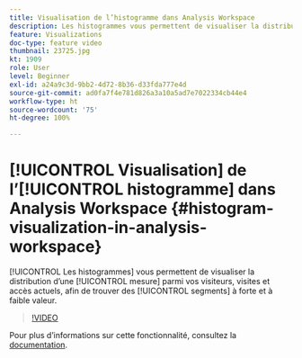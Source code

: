 ```yaml
---
title: Visualisation de l’histogramme dans Analysis Workspace
description: Les histogrammes vous permettent de visualiser la distribution d’une mesure parmi vos visiteurs, visites et accès actuels, afin de trouver des segments à forte et à faible valeur.
feature: Visualizations
doc-type: feature video
thumbnail: 23725.jpg
kt: 1909
role: User
level: Beginner
exl-id: a24a9c3d-9bb2-4d72-8b36-d33fda777e4d
source-git-commit: ad0fa7f4e781d826a3a10a5ad7e7022334cb44e4
workflow-type: ht
source-wordcount: '75'
ht-degree: 100%

---
```


# [!UICONTROL Visualisation] de l’[!UICONTROL histogramme] dans Analysis Workspace {#histogram-visualization-in-analysis-workspace}

[!UICONTROL Les histogrammes] vous permettent de visualiser la distribution d’une [!UICONTROL mesure] parmi vos visiteurs, visites et accès actuels, afin de trouver des [!UICONTROL segments] à forte et à faible valeur.

>[!VIDEO](https://video.tv.adobe.com/v/23725/?quality=12)

Pour plus dʼinformations sur cette fonctionnalité, consultez la [documentation](https://experienceleague.adobe.com/docs/analytics/analyze/analysis-workspace/visualizations/histogram.html?lang=fr).

